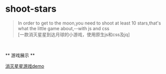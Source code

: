 # shoot-stars
> In order to get to the moon,you need to shoot at least 10 stars,that's what the little game about,--with js and css 
><br>
>[一款消灭星星到达月球的小游戏，使用原生js和css及jq]

<br>

   ** 游戏展示 **

 [消灭星星游戏demo](https://cyanar.github.io/shoot-stars/消灭星星.html)
